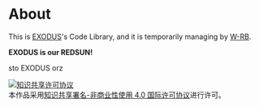 # About

This is [EXODUS](https://github.com/exodus-dream)'s Code Library, and it is temporarily managing by [W-RB](https://github.com/w-rb).

**EXODUS is our REDSUN!**

sto EXODUS orz

<a rel="license" href="http://creativecommons.org/licenses/by-nc/4.0/"><img alt="知识共享许可协议" style="border-width:0" src="https://i.creativecommons.org/l/by-nc/4.0/88x31.png" /></a><br />本作品采用<a rel="license" href="http://creativecommons.org/licenses/by-nc/4.0/">知识共享署名-非商业性使用 4.0 国际许可协议</a>进行许可。
